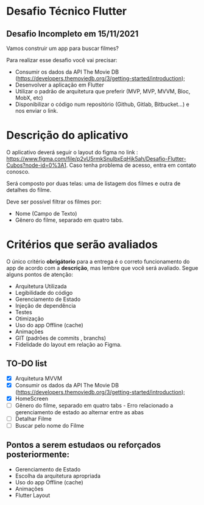 
# Desafio Técnico Flutter

## Desafio Incompleto em 15/11/2021

Vamos construir um app para buscar filmes?

Para realizar esse desafio você vai precisar:

- Consumir os dados da API The Movie DB (https://developers.themoviedb.org/3/getting-started/introduction);
- Desenvolver a aplicação em Flutter
- Utilizar o padrão de arquitetura que preferir (MVP, MVP, MVVM, Bloc, MobX, etc)
- Disponibilizar o código num repositório (Github, Gitlab, Bitbucket...) e nos enviar o link.

# Descrição do aplicativo

O aplicativo deverá seguir o layout do figma no link : https://www.figma.com/file/p2vU5rmkSnulbxEqHjk5ah/Desafio-Flutter-Cubos?node-id=0%3A1. Caso tenha problema de acesso, entra em contato conosco.

Será composto por duas telas: uma de listagem dos filmes e outra de detalhes do filme. 

Deve ser possível filtrar os filmes por:

- Nome (Campo de Texto)
- Gênero do filme, separado em quatro tabs.

# Critérios que serão avaliados

O único critério **obrigátorio** para a entrega é o correto funcionamento do app de acordo com a **descrição**, mas lembre que você será avaliado. Segue alguns pontos de atenção:

- Arquitetura Utilizada
- Legibilidade do código
- Gerenciamento de Estado
- Injeção de dependência
- Testes
- Otimização
- Uso do app Offline (cache)
- Animações
- GIT (padrões de commits , branchs)
- Fidelidade do layout em relação ao Figma.

## TO-DO list

- [x] Arquitetura MVVM
- [x] Consumir os dados da API The Movie DB (https://developers.themoviedb.org/3/getting-started/introduction);
- [x] HomeScreen
- [ ] Gênero do filme, separado em quatro tabs - Erro relacionado a gerenciamento de estado ao alternar entre as abas
- [ ] Detalhar Filme
- [ ] Buscar pelo nome do Filme

## Pontos a serem estudaos ou reforçados posteriormente:

- Gerenciamento de Estado
- Escolha da arquitetura apropriada
- Uso do app Offline (cache)
- Animações
- Flutter Layout

